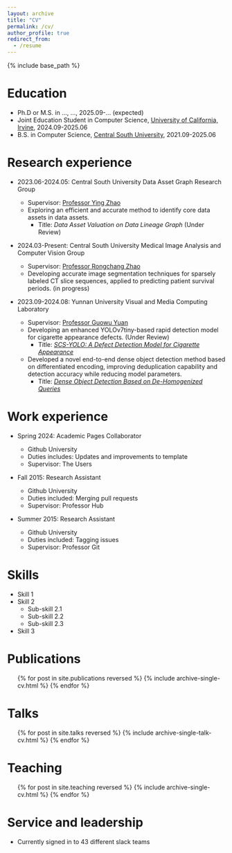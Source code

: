 ```yaml
---
layout: archive
title: "CV"
permalink: /cv/
author_profile: true
redirect_from:
  - /resume
---
```


{% include base_path %}

Education
======
* Ph.D or M.S. in ..., ..., 2025.09-... (expected)
* Joint Education Student in Computer Science, [University of California, Irvine](https://uci.edu/), 2024.09-2025.06
* B.S. in Computer Science, [Central South University](https://www.csu.edu.cn/), 2021.09-2025.06

Research experience
======
* 2023.06-2024.05: Central South University Data Asset Graph Research Group
  * Supervisor: [Professor Ying Zhao](https://faculty.csu.edu.cn/zhaoying/en/index.htm)
  * Exploring an efficient and accurate method to identify core data assets in data assets. 
      * Title: _Data Asset Valuation on Data Lineage Graph_ (Under Review)


* 2024.03-Present: Central South University Medical Image Analysis and Computer Vision Group
  * Supervisor: [Professor Rongchang Zhao](https://faculty.csu.edu.cn/zhaorongchang/en/index.htm)
  * Developing accurate image segmentation techniques for sparsely labeled CT slice sequences, applied to predicting patient survival periods. (in progress)

* 2023.09-2024.08: Yunnan University Visual and Media Computing Laboratory
  * Supervisor: [Professor Guowu Yuan](http://www.ise.ynu.edu.cn/teacher/797?lang=zh-cn)
  * Developing an enhanced YOLOv7tiny-based rapid detection model for cigarette appearance defects. (Under Review)
      * Title: [_SCS-YOLO: A Defect Detection Model for Cigarette Appearance_]()
  * Developed a novel end-to-end dense object detection method based on differentiated encoding, improving deduplication capability and detection accuracy while reducing model parameters. 
      * Title: [_Dense Object Detection Based on De-Homogenized Queries_](https://doi.org/10.3390/electronics13122312)


Work experience
======
* Spring 2024: Academic Pages Collaborator
  * Github University
  * Duties includes: Updates and improvements to template
  * Supervisor: The Users

* Fall 2015: Research Assistant
  * Github University
  * Duties included: Merging pull requests
  * Supervisor: Professor Hub

* Summer 2015: Research Assistant
  * Github University
  * Duties included: Tagging issues
  * Supervisor: Professor Git
  
Skills
======
* Skill 1
* Skill 2
  * Sub-skill 2.1
  * Sub-skill 2.2
  * Sub-skill 2.3
* Skill 3

Publications
======
  <ul>{% for post in site.publications reversed %}
    {% include archive-single-cv.html %}
  {% endfor %}</ul>
  
Talks
======
  <ul>{% for post in site.talks reversed %}
    {% include archive-single-talk-cv.html  %}
  {% endfor %}</ul>
  
Teaching
======
  <ul>{% for post in site.teaching reversed %}
    {% include archive-single-cv.html %}
  {% endfor %}</ul>
  
Service and leadership
======
* Currently signed in to 43 different slack teams
